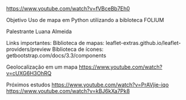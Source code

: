 https://www.youtube.com/watch?v=fVBceBb7Eh0


Objetivo Uso de mapa em Python utilizando a bibloteca FOLIUM

Palestrante Luana Almeida

Links importantes:
Biblioteca de mapas: leaflet-extras.github.io/leaflet-providers/preview
Biblioteca de ícones: getbootstrap.com/docs/3.3/components


Geolocalização em um mapa
https://www.youtube.com/watch?v=cUXG6H3OhRQ

Próximos estudos 
https://www.youtube.com/watch?v=PrAVjie-iqo
https://www.youtube.com/watch?v=kBJ6kXa7Pk8